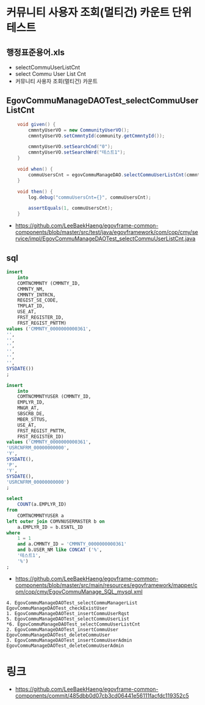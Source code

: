 # 커뮤니티 사용자 조회(멀티건) 카운트 단위테스트

## 행정표준용어.xls

- selectCommuUserListCnt
- select Commu User List Cnt
- 커뮤니티 사용자 조회(멀티건) 카운트

## EgovCommuManageDAOTest_selectCommuUserListCnt

```java
	void given() {
		cmmntyUserVO = new CommunityUserVO();
		cmmntyUserVO.setCmmntyId(community.getCmmntyId());

		cmmntyUserVO.setSearchCnd("0");
		cmmntyUserVO.setSearchWrd("테스트1");
	}

	void when() {
		commuUsersCnt = egovCommuManageDAO.selectCommuUserListCnt(cmmntyUserVO);
	}

	void then() {
		log.debug("commuUsersCnt={}", commuUsersCnt);

		assertEquals(1, commuUsersCnt);
	}
```

- https://github.com/LeeBaekHaeng/egovframe-common-components/blob/master/src/test/java/egovframework/com/cop/cmy/service/impl/EgovCommuManageDAOTest_selectCommuUserListCnt.java

## sql

```sql
insert
    into
    COMTNCMMNTY (CMMNTY_ID,
    CMMNTY_NM,
    CMMNTY_INTRCN,
    REGIST_SE_CODE,
    TMPLAT_ID,
    USE_AT,
    FRST_REGISTER_ID,
    FRST_REGIST_PNTTM)
values ('CMMNTY_0000000000361',
'',
'',
'',
'',
'',
'',
SYSDATE())
;

insert
    into
    COMTNCMMNTYUSER (CMMNTY_ID,
    EMPLYR_ID,
    MNGR_AT,
    SBSCRB_DE,
    MBER_STTUS,
    USE_AT,
    FRST_REGIST_PNTTM,
    FRST_REGISTER_ID)
values ('CMMNTY_0000000000361',
'USRCNFRM_00000000000',
'Y',
SYSDATE(),
'P',
'Y',
SYSDATE(),
'USRCNFRM_00000000000')
;

select
    COUNT(a.EMPLYR_ID)
from
    COMTNCMMNTYUSER a
left outer join COMVNUSERMASTER b on
    a.EMPLYR_ID = b.ESNTL_ID
where
    1 = 1
    and a.CMMNTY_ID = 'CMMNTY_0000000000361'
    and b.USER_NM like CONCAT ('%',
    '테스트1',
    '%')
;
```

- https://github.com/LeeBaekHaeng/egovframe-common-components/blob/master/src/main/resources/egovframework/mapper/com/cop/cmy/EgovCommuManage_SQL_mysql.xml

```
4. EgovCommuManageDAOTest_selectCommuManagerList
EgovCommuManageDAOTest_checkExistUser
1. EgovCommuManageDAOTest_insertCommuUserRqst
5. EgovCommuManageDAOTest_selectCommuUserList
*6. EgovCommuManageDAOTest_selectCommuUserListCnt
2. EgovCommuManageDAOTest_insertCommuUser
EgovCommuManageDAOTest_deleteCommuUser
3. EgovCommuManageDAOTest_insertCommuUserAdmin
EgovCommuManageDAOTest_deleteCommuUserAdmin
```

# 링크

- https://github.com/LeeBaekHaeng/egovframe-common-components/commit/485dbb0d07cb3cd06441e56111facfdc119352c5
